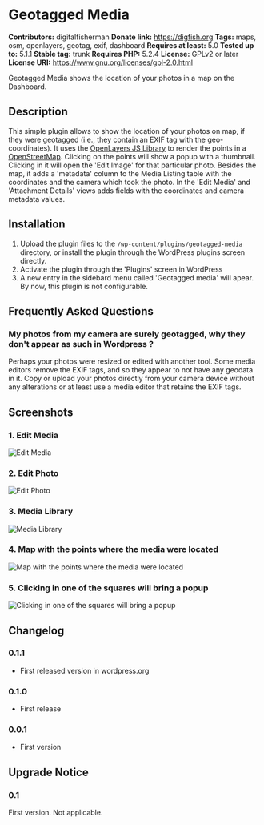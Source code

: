 # Geotagged Media
**Contributors:** digitalfisherman
**Donate link:** https://digfish.org
**Tags:** maps, osm, openlayers, geotag, exif, dashboard
**Requires at least:** 5.0
**Tested up to:** 5.1.1
**Stable tag:** trunk
**Requires PHP:** 5.2.4
**License:** GPLv2 or later
**License URI:** https://www.gnu.org/licenses/gpl-2.0.html

Geotagged Media shows the location of your photos in a map on the Dashboard.


## Description

This simple plugin allows to show the location of your photos on map, if they were geotagged (i.e., they contain an EXIF tag with the geo-coordinates).
It uses the [OpenLayers JS Library](https://openlayers.org/) to render the points in a [OpenStreetMap](https://www.openstreetmap.org/). Clicking on the points will show a popup with a thumbnail. Clicking in it will open the 'Edit Image' for that particular photo.
Besides the map, it adds a 'metadata' column to the Media Listing table with the coordinates and the camera which took the photo. In the 'Edit Media' and 'Attachment Details' views adds fields with the coordinates and camera metadata values.



## Installation


1. Upload the plugin files to the `/wp-content/plugins/geotagged-media` directory, or install the plugin through the WordPress plugins screen directly.
2. Activate the plugin through the 'Plugins' screen in WordPress
3. A new entry in the sidebard menu called 'Geotagged media' will apear. By now, this plugin is not configurable.


## Frequently Asked Questions


### My photos from my camera are surely geotagged, why they don't appear as such in Wordpress ?

Perhaps your photos were resized or edited with another tool. Some media editors remove the EXIF tags, and so they appear to not have any geodata in it. Copy or upload your photos directly from your camera device without any alterations or at least use a media editor that retains the EXIF tags.


## Screenshots

### 1. Edit Media
![Edit Media](https://ps.w.org/geotagged-media/assets/screenshot-1.jpg)

### 2. Edit Photo
![Edit Photo](https://ps.w.org/geotagged-media/assets/screenshot-2.jpg)

### 3. Media Library
![Media Library](https://ps.w.org/geotagged-media/assets/screenshot-3.jpg)

### 4. Map with the points where the media were located
![Map with the points where the media were located](https://ps.w.org/geotagged-media/assets/screenshot-4.jpg)

### 5. Clicking in one of the squares will bring a popup
![Clicking in one of the squares will bring a popup](https://ps.w.org/geotagged-media/assets/screenshot-5.jpg)



## Changelog


### 0.1.1
* First released version in wordpress.org


### 0.1.0
* First release


### 0.0.1
* First version



## Upgrade Notice


### 0.1
First version. Not applicable.

